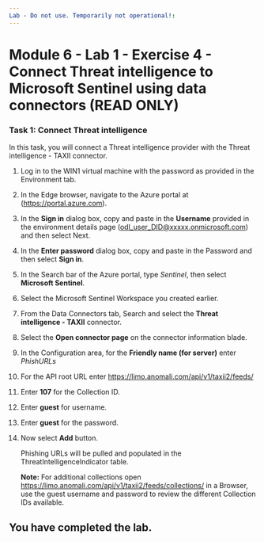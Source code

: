 ```yaml
---
Lab - Do not use. Temporarily not operational!:
---
```


# Module 6 - Lab 1 - Exercise 4 - Connect Threat intelligence to Microsoft Sentinel using data connectors (READ ONLY)


### Task 1: Connect Threat intelligence

In this task, you will connect a Threat intelligence provider with the Threat intelligence - TAXII connector.

1. Log in to the WIN1 virtual machine with the password as provided in the Environment tab.  

1. In the Edge browser, navigate to the Azure portal at (https://portal.azure.com).

1. In the **Sign in** dialog box, copy and paste in the **Username** provided in the environment details page (odl_user_DID@xxxxx.onmicrosoft.com) and then select Next.

1. In the **Enter password** dialog box, copy and paste in the Password and then select **Sign in**.

1. In the Search bar of the Azure portal, type *Sentinel*, then select **Microsoft Sentinel**.

1. Select the Microsoft Sentinel Workspace you created earlier.

1. From the Data Connectors tab, Search and select the **Threat intelligence - TAXII** connector.

1. Select the **Open connector page** on the connector information blade.

1. In the Configuration area, for the **Friendly name (for server)** enter *PhishURLs*

1. For the API root URL enter https://limo.anomali.com/api/v1/taxii2/feeds/

1. Enter **107** for the Collection ID.

1. Enter **guest** for username.

1. Enter **guest** for the password.

1. Now select **Add** button.  

    Phishing URLs will be pulled and populated in the ThreatIntelligenceIndicator table.

    **Note:** For additional collections open https://limo.anomali.com/api/v1/taxii2/feeds/collections/ in a Browser, use the guest username and password to review the different Collection IDs available.

## You have completed the lab.
